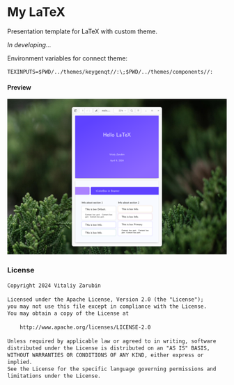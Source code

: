 My LaTeX
===================

Presentation template for LaTeX with custom theme.

*In developing...*

Environment variables for connect theme:

```
TEXINPUTS=$PWD/../themes/keygenqt//:\;$PWD/../themes/components//:
```

#### Preview

![preview_2.png](data/preview_2.png)

### License

```
Copyright 2024 Vitaliy Zarubin

Licensed under the Apache License, Version 2.0 (the "License");
you may not use this file except in compliance with the License.
You may obtain a copy of the License at

    http://www.apache.org/licenses/LICENSE-2.0

Unless required by applicable law or agreed to in writing, software
distributed under the License is distributed on an "AS IS" BASIS,
WITHOUT WARRANTIES OR CONDITIONS OF ANY KIND, either express or implied.
See the License for the specific language governing permissions and
limitations under the License.
```
